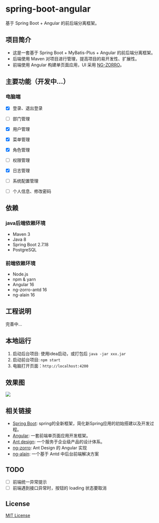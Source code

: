 # spring-boot-angular

基于 Spring Boot + Angular 的前后端分离框架。

## 项目简介

* 这是一套基于 Spring Boot + MyBatis-Plus + Angular 的前后端分离框架。
* 后端使用 Maven 对项目进行管理，提高项目的易开发性、扩展性。
* 前端使用 Angular 构建单页面应用，UI 采用 [NG-ZORRO](https://ng.ant.design/)。

## 主要功能（开发中...）

### 电脑端

- [x] 登录、退出登录
- [ ] 部门管理
- [x] 用户管理
- [x] 菜单管理
- [x] 角色管理
- [ ] 权限管理
- [x] 日志管理
- [ ] 系统配置管理
- [ ] 个人信息、修改密码


## 依赖

### java后端依赖环境

* Maven 3
* Java 8
* Spring Boot 2.7.18
* PostgreSQL

### 前端依赖环境

* Node.js
* npm & yarn
* Angular 16
* ng-zorro-antd 16
* ng-alain 16

## 工程说明

完善中...

## 本地运行

1. 启动后台项目: 使用idea启动，或打包后 `java -jar xxx.jar`
2. 启动前台项目: `npm start`
3. 电脑打开页面：`http://localhost:4200`

## 效果图

![](http://image.dqv5.com/public/2018/1543051392883.jpg)

## 相关链接

* [Spring Boot](https://spring.io/projects/spring-boot):   spring的全新框架，简化新Spring应用的初始搭建以及开发过程。
* [Angular](https://angular.cn/):           一套前端单页面应用开发框架。
* [Ant design](https://ant.design/):      一个服务于企业级产品的设计体系。
* [ng-zorro](https://ng.ant.design/):      Ant Design 的 Angular 实现
* [ng-alain](https://ng-alain.com/):     一个基于 Antd 中后台前端解决方案

## TODO

- [ ] 前端统一异常提示
- [ ] 前端遇到接口异常时，按钮的 loading 状态要取消

## License

[MIT License](./LICENSE)


